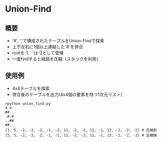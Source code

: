 # Union-Find

## 概要
* '#', '.'で構成されたテーブルをUnion-Findで探索
* 上下左右に1個以上連結した'#'を併合
* rootを-1, '.'は-2として管理
* 一度findすると経路を圧縮（スタックを利用）

## 使用例
* 4x4テーブルを探索
* 併合後のテーブルを出力(4x4個の要素を持つ1次元リスト)

```
>python union_find.py
4 4
##..
.#.#
..##
##..
[1, 5, -2, -2, -2, -1, -2, 11, -2, -2, 11, -1, 13, -1, -2, -2] # 圧縮前
[5, 5, -2, -2, -2, -1, -2, 11, -2, -2, 11, -1, 13, -1, -2, -2] # 圧縮後
```